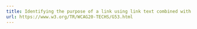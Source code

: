 ```yaml
---
title: Identifying the purpose of a link using link text combined with the text of the enclosing sentence
url: https://www.w3.org/TR/WCAG20-TECHS/G53.html
---
```

